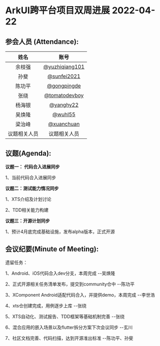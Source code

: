  # ArkUI跨平台项目双周进展 2022-04-22

 ## 参会人员 (Attendance):
| 姓名 | 账号   |
| :----: | :----: |
| 余枝强 | [@yuzhiqiang101](https://gitee.com/yuzhiqiang101) |
| 孙斐 | [@sunfei2021](https://gitee.com/sunfei2021) |
| 陈功平 | [@gongpingde](https://gitee.com/gongpingde) |
| 张绕 | [@tomatodevboy](https://gitee.com/tomatodevboy) |
| 杨海银 | [@yanghy22](https://gitee.com/yanghy22) |
| 吴焕隆 | [@wuhl55](https://gitee.com/wuhl55) |
| 梁治峰 | [@xuanchuan](https://gitee.com/xuanchuan) |
| 议题相关人员 | 议题相关人员 |



 ## 议题(Agenda):

**议题一： 代码合入进展同步**

1、当前代码合入进展同步



**议题二：测试能力情况同步**

1、XTS介绍及计划讨论

2、TDD相关能力构建



**议题三：开源计划同步**

1、预计4月底完成基础设施，发布alpha版本，正式开源




## 会议纪要(Minute of Meeting):



遗留任务：

1、Android、iOS代码合入dev分支，本周完成  --吴焕隆

2、正式开源相关任务清单发布，提交到community仓中  --陈功平

3、XComponent Android适配代码合入，并提供demo，本周完成   --李世浩

4、xts仓创建完成，用例逐步上库   --张绕

5、XTS自动化、测试报告、TDD框架等基础机制完善   --张绕

6、混合应用的嵌入场景以及flutter拆分方案下次会议同步  --玄川

7、社区文档完善、代码扫描，达到开源准出标准  --陈功平、孙斐

